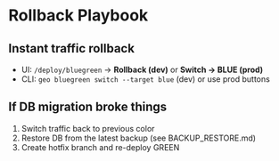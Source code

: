 # Rollback Playbook

## Instant traffic rollback
- UI: `/deploy/bluegreen` → **Rollback (dev)** or **Switch → BLUE (prod)**
- CLI: `geo bluegreen switch --target blue` (dev) or use prod buttons

## If DB migration broke things
1) Switch traffic back to previous color
2) Restore DB from the latest backup (see BACKUP_RESTORE.md)
3) Create hotfix branch and re-deploy GREEN
